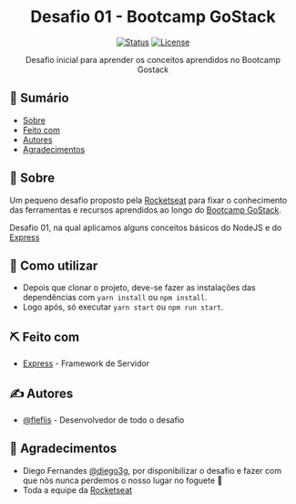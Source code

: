 

<h1 align="center">Desafio 01 - Bootcamp GoStack</h1>

<div align="center">

[![Status](https://img.shields.io/badge/status-active-success.svg)]()
[![License](https://img.shields.io/badge/license-MIT-blue.svg)](/LICENSE)

</div>

<p align="center"> Desafio inicial para aprender os conceitos aprendidos no Bootcamp Gostack
    <br>
</p>

## 📝 Sumário

- [Sobre](#about)
- [Feito com](#built_using)
- [Autores](#authors)
- [Agradecimentos](#acknowledgement)

## 🧐 Sobre <a name = "about"></a>

Um pequeno desafio proposto pela [Rocketseat](https://rocketseat.com.br) para fixar o conhecimento das ferramentas e recursos aprendidos ao longo do [Bootcamp GoStack](https://rocketseat.com.br/gostack).

Desafio 01, na qual aplicamos alguns conceitos básicos do NodeJS e do [Express](https://expressjs.com/)

## 🎈 Como utilizar <a name="usage"></a>

- Depois que clonar o projeto, deve-se fazer as instalações das dependências com  ```yarn install```  ou  ```npm install```.
- Logo após, só executar ```yarn start``` ou ```npm run start```.

## ⛏️ Feito com <a name = "built_using"></a>

- [Express](https://expressjs.com/) - Framework de Servidor

## ✍️ Autores <a name = "authors"></a>

- [@fleflis](https://github.com/fleflis) - Desenvolvedor de todo o desafio

## 🎉 Agradecimentos <a name = "acknowledgement"></a>

- Diego Fernandes [@diego3g](https://github.com/diego3g), por disponibilizar o desafio e fazer com que nós nunca perdemos o nosso lugar no foguete 🚀
- Toda a equipe da [Rocketseat](https://github.com/Rocketseat)
